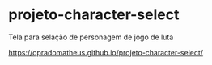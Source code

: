 # projeto-character-select
 Tela para selação de personagem de jogo de luta


https://opradomatheus.github.io/projeto-character-select/
